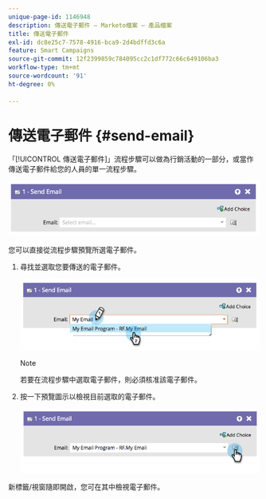 ```yaml
---
unique-page-id: 1146948
description: 傳送電子郵件 — Marketo檔案 — 產品檔案
title: 傳送電子郵件
exl-id: dc8e25c7-7578-4916-bca9-2d4bdffd3c6a
feature: Smart Campaigns
source-git-commit: 12f2399859c784095cc2c1df772c66c649106ba3
workflow-type: tm+mt
source-wordcount: '91'
ht-degree: 0%

---
```


# 傳送電子郵件 {#send-email}

「[!UICONTROL 傳送電子郵件]」流程步驟可以做為行銷活動的一部分，或當作傳送電子郵件給您的人員的單一流程步驟。

![](assets/send-email-1.png)

您可以直接從流程步驟預覽所選電子郵件。

1. 尋找並選取您要傳送的電子郵件。

   ![](assets/send-email-2.png)

   >[!NOTE]
   >
   >若要在流程步驟中選取電子郵件，則必須核准該電子郵件。

1. 按一下預覽圖示以檢視目前選取的電子郵件。

   ![](assets/send-email-3.png)

新標籤/視窗隨即開啟，您可在其中檢視電子郵件。
